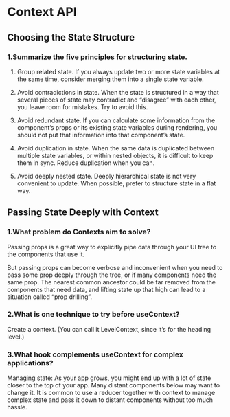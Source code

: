 # Context API

## Choosing the State Structure

### 1.Summarize the five principles for structuring state.

1. Group related state. If you always update two or more state variables at the same time, consider merging them into a single state variable.

2. Avoid contradictions in state. When the state is structured in a way that several pieces of state may contradict and “disagree” with each other, you leave room for mistakes. Try to avoid this.

3. Avoid redundant state. If you can calculate some information from the component’s props or its existing state variables during rendering, you should not put that information into that component’s state.

4. Avoid duplication in state. When the same data is duplicated between multiple state variables, or within nested objects, it is difficult to keep them in sync. Reduce duplication when you can.

5. Avoid deeply nested state. Deeply hierarchical state is not very convenient to update. When possible, prefer to structure state in a flat way.

## Passing State Deeply with Context

### 1.What problem do Contexts aim to solve?

Passing props is a great way to explicitly pipe data through your UI tree to the components that use it.

But passing props can become verbose and inconvenient when you need to pass some prop deeply through the tree, or if many components need the same prop. The nearest common ancestor could be far removed from the components that need data, and lifting state up that high can lead to a situation called “prop drilling”.

### 2.What is one technique to try before useContext?

Create a context. (You can call it LevelContext, since it’s for the heading level.)

### 3.What hook complements useContext for complex applications?

Managing state: As your app grows, you might end up with a lot of state closer to the top of your app. Many distant components below may want to change it. It is common to use a reducer together with context to manage complex state and pass it down to distant components without too much hassle.
